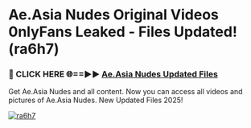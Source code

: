 # Ae.Asia Nudes Original Videos 0nlyFans Leaked - Files Updated! (ra6h7)

<h3>🔴 CLICK HERE 🌐==►► <a href="https://tinyurl.com/52m3yx9h" rel="nofollow">Ae.Asia Nudes Updated Files</a></h3>

Get Ae.Asia Nudes and all content. Now you can access all videos and pictures of Ae.Asia Nudes. New Updated Files 2025!

[![ra6h7](https://i.imgur.com/TnHtlc8.gif)](https://tinyurl.com/52m3yx9h)
